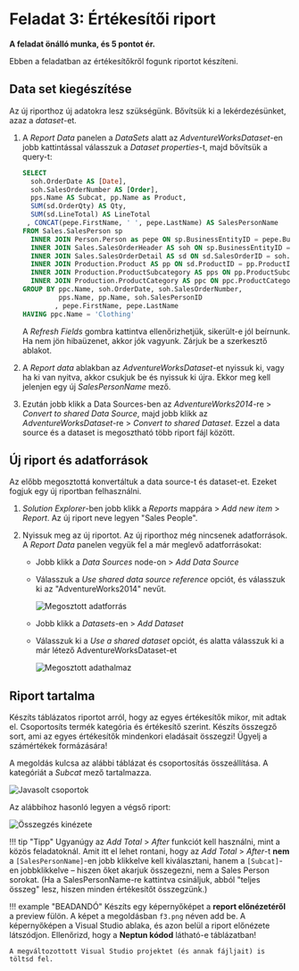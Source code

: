 # Feladat 3: Értékesítői riport

**A feladat önálló munka, és 5 pontot ér.**

Ebben a feladatban az értékesítőkről fogunk riportot készíteni.

## Data set kiegészítése

Az új riporthoz új adatokra lesz szükségünk. Bővítsük ki a lekérdezésünket, azaz a _dataset_-et.

1. A _Report Data_ panelen a _DataSets_ alatt az _AdventureWorksDataset_-en jobb kattintással válasszuk a _Dataset properties_-t, majd bővítsük a query-t:

    ```sql hl_lines="7 9 17"
    SELECT
      soh.OrderDate AS [Date],
      soh.SalesOrderNumber AS [Order],
      pps.Name AS Subcat, pp.Name as Product,
      SUM(sd.OrderQty) AS Qty,
      SUM(sd.LineTotal) AS LineTotal
     , CONCAT(pepe.FirstName, ' ', pepe.LastName) AS SalesPersonName
    FROM Sales.SalesPerson sp
      INNER JOIN Person.Person as pepe ON sp.BusinessEntityID = pepe.BusinessEntityID
      INNER JOIN Sales.SalesOrderHeader AS soh ON sp.BusinessEntityID = soh.SalesPersonID
      INNER JOIN Sales.SalesOrderDetail AS sd ON sd.SalesOrderID = soh.SalesOrderID
      INNER JOIN Production.Product AS pp ON sd.ProductID = pp.ProductID
      INNER JOIN Production.ProductSubcategory AS pps ON pp.ProductSubcategoryID = pps.ProductSubcategoryID
      INNER JOIN Production.ProductCategory AS ppc ON ppc.ProductCategoryID = pps.ProductCategoryID
    GROUP BY ppc.Name, soh.OrderDate, soh.SalesOrderNumber,
             pps.Name, pp.Name, soh.SalesPersonID
            , pepe.FirstName, pepe.LastName
    HAVING ppc.Name = 'Clothing'
    ```

    A _Refresh Fields_ gombra kattintva ellenőrizhetjük, sikerült-e jól beírnunk. Ha nem jön hibaüzenet, akkor jók vagyunk. Zárjuk be a szerkesztő ablakot.

1. A _Report data_ ablakban az _AdventureWorksDataset_-et nyissuk ki, vagy ha ki van nyitva, akkor csukjuk be és nyissuk ki újra. Ekkor meg kell jelenjen egy új _SalesPersonName_ mező.

1. Ezután jobb klikk a Data Sources-ben az _AdventureWorks2014_-re > _Convert to shared Data Source_, majd jobb klikk az _AdventureWorksDataset_-re > _Convert to shared Dataset_. Ezzel a data source és a dataset is megosztható több riport fájl között.

## Új riport és adatforrások

Az előbb megosztottá konvertáltuk a data source-t és dataset-et. Ezeket fogjuk egy új riportban felhasználni.

1. _Solution Explorer_-ben jobb klikk a _Reports_ mappára > _Add new item_ > _Report_. Az új riport neve legyen "Sales People".

1. Nyissuk meg az új riportot. Az új riporthoz még nincsenek adatforrások. A _Report Data_ panelen vegyük fel a már meglevő adatforrásokat:

    - Jobb klikk a _Data Sources_ node-on > _Add Data Source_

    - Válasszuk a _Use shared data source reference_ opciót, és válasszuk ki az "AdventureWorks2014" nevűt.

        ![Megosztott adatforrás](../images/reportingservices/rs-add-datasource-shared.png)

    - Jobb klikk a _Datasets_-en > _Add Dataset_

    - Válasszuk ki a _Use a shared dataset_ opciót, és alatta válasszuk ki a már létező AdventureWorksDataset-et

        ![Megosztott adathalmaz](../images/reportingservices/rs-add-dataset-shared.png)

## Riport tartalma

Készíts táblázatos riportot arról, hogy az egyes értékesítők mikor, mit adtak el. Csoportosíts termék kategória és értékesítő szerint. Készíts összegző sort, ami az egyes értékesítők mindenkori eladásait összegzi! Ügyelj a számértékek formázására!

A megoldás kulcsa az alábbi táblázat és csoportosítás összeállítása. A kategóriát a _Subcat_ mező tartalmazza.

![Javasolt csoportok](../images/reportingservices/rs-sales-person-groups.png)

Az alábbihoz hasonló legyen a végső riport:

![Összegzés kinézete](../images/reportingservices/rs-sales-person-total.png)

!!! tip "Tipp"
    Ugyanúgy az _Add Total_ > _After_ funkciót kell használni, mint a közös feladatoknál. Amit itt el lehet rontani, hogy az _Add Total_ > _After_-t **nem** a `[SalesPersonName]`-en jobb klikkelve kell kiválasztani, hanem a `[Subcat]`-en jobbklikkelve – hiszen őket akarjuk összegezni, nem a Sales Person sorokat. (Ha a SalesPersonName-re kattintva csináljuk, abból "teljes összeg" lesz, hiszen minden értékesítőt összegzünk.)

!!! example "BEADANDÓ"
    Készíts egy képernyőképet a **report előnézetéről** a preview fülön. A képet a megoldásban `f3.png` néven add be. A képernyőképen a Visual Studio ablaka, és azon belül a riport előnézete látszódjon. Ellenőrizd, hogy a **Neptun kódod** látható-e táblázatban!

    A megváltozottott Visual Studio projektet (és annak fájljait) is töltsd fel.
